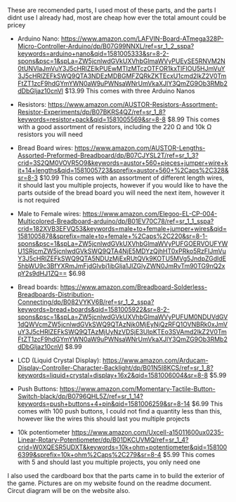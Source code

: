These are recomended parts, I used most of these parts, and the parts I didnt use I already had, most are cheap how ever the total amount could be pricey

- Arduino Nano:
https://www.amazon.com/LAFVIN-Board-ATmega328P-Micro-Controller-Arduino/dp/B07G99NNXL/ref=sr_1_2_sspa?keywords=arduino+nano&qid=1581005333&sr=8-2-spons&psc=1&spLa=ZW5jcnlwdGVkUXVhbGlmaWVyPUEySE5RNVM2N0tUNVlaJmVuY3J5cHRlZElkPUEwMTIzMTczOTFOR1kxTlFIOU5HJmVuY3J5cHRlZEFkSWQ9QTA3NDEzMDBGMFZQRkZKTEcxU1cmd2lkZ2V0TmFtZT1zcF9hdGYmYWN0aW9uPWNsaWNrUmVkaXJlY3QmZG9Ob3RMb2dDbGljaz10cnVl
$13.99
This comes with three Arduino Nanos

- Resistors:
https://www.amazon.com/AUSTOR-Resistors-Assortment-Resistor-Experiments/dp/B07BKRS4QZ/ref=sr_1_8?keywords=resistor+pack&qid=1581005569&sr=8-8
$8.99
This comes with a good assortment of resistors, including the 220 Ω and 10k Ω resistors you will need

- Bread Board wires:
https://www.amazon.com/AUSTOR-Lengths-Assorted-Preformed-Breadboard/dp/B07CJYSL2T/ref=sr_1_3?crid=3S2QM0VOVR5O9&keywords=austor+560+pieces+jumper+wire+kit+14+lengths&qid=1581005723&sprefix=austor+560+%2Caps%2C328&sr=8-3
$10.99
This comes with an assortment of different length wires, it should last you multiple projects, however if you would like to have the parts outside of the bread board you will need the next item, however it is not required

- Male to Female wires:
https://www.amazon.com/Elegoo-EL-CP-004-Multicolored-Breadboard-arduino/dp/B01EV70C78/ref=sr_1_1_sspa?crid=182XVB3EFVQ53&keywords=male+to+female+jumper+wires&qid=1581005878&sprefix=male+to+female+%2Caps%2C220&sr=8-1-spons&psc=1&spLa=ZW5jcnlwdGVkUXVhbGlmaWVyPUFGOERVOUFYWU1SRjcmZW5jcnlwdGVkSWQ9QTA4NjE5MDYzQjhHT0xPRko5RzFIJmVuY3J5cHRlZEFkSWQ9QTA5NDUzMjExRUtQVk9KOTU5MVg5JndpZGdldE5hbWU9c3BfYXRmJmFjdGlvbj1jbGlja1JlZGlyZWN0JmRvTm90TG9nQ2xpY2s9dHJ1ZQ==
$6.98

- Bread boards:
https://www.amazon.com/Breadboard-Solderless-Breadboards-Distribution-Connecting/dp/B082VYKV6B/ref=sr_1_2_sspa?keywords=bread+boards&qid=1581005922&sr=8-2-spons&psc=1&spLa=ZW5jcnlwdGVkUXVhbGlmaWVyPUFUM0NDUVdGV1dQWVcmZW5jcnlwdGVkSWQ9QTAzNjk0MjEyNjQzRFQ1OVNBRk0xJmVuY3J5cHRlZEFkSWQ9QTAzMjUyNzVDSjE3UlpKTEo3SVAmd2lkZ2V0TmFtZT1zcF9hdGYmYWN0aW9uPWNsaWNrUmVkaXJlY3QmZG9Ob3RMb2dDbGljaz10cnVl
$8.99

- LCD (Liquid Crystal Display):
https://www.amazon.com/Arducam-Display-Controller-Character-Backlight/dp/B01N5I8KCS/ref=sr_1_8?keywords=liquid+crystal+display+16x2&qid=1581006004&sr=8-8
$5.99

- Push Buttons:
https://www.amazon.com/Momentary-Tactile-Button-Switch-black/dp/B0796QHL5Z/ref=sr_1_14?keywords=push+buttons+4+pin&qid=1581006259&sr=8-14
$6.99
This comes with 100 push buttons, I could not find a quantity less than this, however like the wires this should last you multiple projects

- 10k potentiometer
https://www.amazon.com/Uxcell-a15011600ux0235-Linear-Rotary-Potentiometer/dp/B01DKCUVMQ/ref=sr_1_4?crid=W0XQESR5UDXT&keywords=10k+ohm+potentiometer&qid=1581006399&sprefix=10k+ohm%2Caps%2C279&sr=8-4
$5.99
This comes with 5 and should last you multiple projects, you only need one

I also used the cardboard box that the parts came in to build the exterior of the game. Pictures are on my website found on the readme document. Circut diagram will be on the website also.
